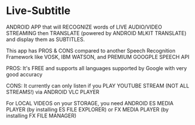 # Live-Subtitle
ANDROID APP that will RECOGNIZE words of LIVE AUDIO/VIDEO STREAMING then TRANSLATE (powered by ANDROID MLKIT TRANSLATE) and display them as SUBTITLES.

This app has PROS & CONS compared to another Speech Recognition Framework like VOSK, IBM WATSON, and PREMIUM GOOGPLE SPEECH API

PROS:
It's FREE and supports all languages supported by Google with very good accuracy

CONS:
It currently can only listen if you PLAY YOUTUBE STREAM (NOT ALL STREAMS!) via ANDROID VLC PLAYER

For LOCAL VIDEOS on your STORAGE, you need ANDROID ES MEDIA PLAYER (by installing ES FILE EXPLORER) or FX MEDIA PLAYER (by installing FX FILE MANAGER)
